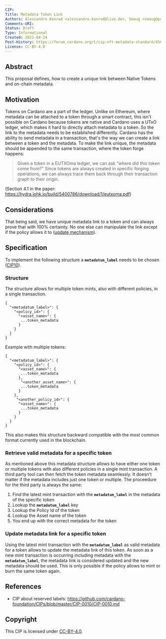 ```yaml
---
CIP:
Title: Metadata Token Link
Authors: Alessandro Konrad <alessandro.konrad@live.de>, Smaug <smaug@pool.pm>
Comments-URI:
Status: Draft
Type: Informational
Created: 2021-04-24
Post-History: https://forum.cardano.org/t/cip-nft-metadata-standard/45687 and https://github.com/cardano-foundation/CIPs/pull/85#discussion_r610473096
License: CC-BY-4.0
---
```


## Abstract

This proposal defines, how to create a unique link between Native Tokens and on-chain metadata.

## Motivation

Tokens on Cardano are a part of the ledger. Unlike on Ethereum, where metadata can be attached to a token through a smart contract, this isn't possible on Cardano because tokens are native and Cardano uses a UTxO ledger, which makes it hard to directly attach metadata to a token.
So the link to the metadata needs to be established differently.
Cardano has the ability to send metadata in a transaction, that's the way we can create a link between a token and the metadata. To make the link unique, the metadata should be appended to the same transaction, where the token forge happens:

> Given a token in a EUTXOma ledger, we can ask “where did this token come from?” Since tokens
> are always created in specific forging operations, we can always trace them back through their
> transaction graph to their origin.

(Section 4.1 in the paper: https://hydra.iohk.io/build/5400786/download/1/eutxoma.pdf)

## Considerations

That being said, we have unique metadata link to a token and can always prove that with 100% certainty. No one else can manipulate the link except if the policy allows it to ([update mechanism](#update-metadata-link-for-a-specific-token)).

## Specification

To implement the following structure a **`metadatum_label`** needs to be chosen ([CIP10](https://github.com/cardano-foundation/CIPs/blob/master/CIP-0010/CIP-0010.md)).

### Structure

The structure allows for multiple token mints, also with different policies, in a single transaction.

```
{
  "<metadatum_label>": {
    "<policy_id>": {
      "<asset_name>": {
       ...token_metadata
      }
    }
  }
}
```

Example with multiple tokens:

```
{
  "<metadatum_label>": {
    "<policy_id>": {
      "<asset_name>": {
       ...token_metadata
      },
       "<another_asset_name>": {
       ...token_metadata
      }
    },
     "<another_policy_id>": {
      "<asset_name>": {
       ...token_metadata
      }
    }
  }
}
```

This also makes this structure backward compatible with the most common format currently used in the blockchain.

### Retrieve valid metadata for a specific token

As mentioned above this metadata structure allows to have either one token or multiple tokens with also different policies in a single mint transaction. A third party tool can then fetch the token metadata seamlessly. It doesn't matter if the metadata includes just one token or multiple. The proceedure for the third party is always the same:

1. Find the latest mint transaction with the **`metadatum_label`** in the metadata of the specific token
2. Lookup the **`metadatum_label`** key
3. Lookup the Policy Id of the token
4. Lookup the Asset name of the token
5. You end up with the correct metadata for the token

### Update metadata link for a specific token

Using the latest mint transaction with the **`metadatum_label`** as valid metadata for a token allows to update the metadata link of this token. As soon as a new mint transaction is occurring including metadata with the **`metadatum_label`**, the metadata link is considered updated and the new metadata should be used. This is only possible if the policy allows to mint or burn the same token again.

## References

- CIP about reserved labels: https://github.com/cardano-foundation/CIPs/blob/master/CIP-0010/CIP-0010.md

## Copyright

This CIP is licensed under [CC-BY-4.0](https://creativecommons.org/licenses/by/4.0/legalcode).
